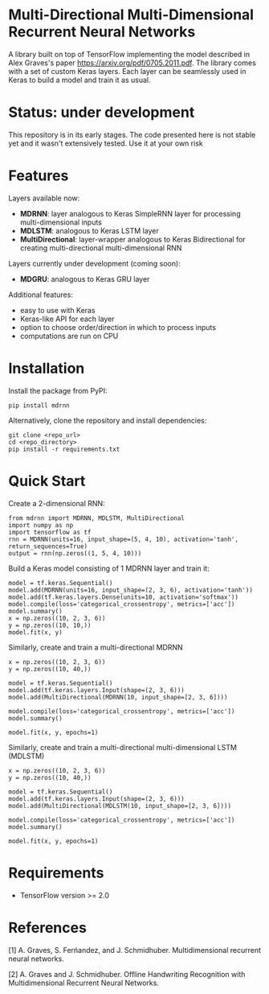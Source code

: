 # Multi-Directional Multi-Dimensional Recurrent Neural Networks

A library built on top of TensorFlow implementing the model described in
Alex Graves's paper https://arxiv.org/pdf/0705.2011.pdf.
The library comes with a set of custom Keras layers.
Each layer can be seamlessly used in Keras to build a model and
train it as usual.

# Status: under development

This repository is in its early stages. The code presented here is not stable yet
and it wasn't extensively tested. Use it at your own risk

# Features

Layers available now:
- **MDRNN**: layer analogous to Keras SimpleRNN layer for processing multi-dimensional inputs
- **MDLSTM**: analogous to Keras LSTM layer
- **MultiDirectional**: layer-wrapper analogous to Keras Bidirectional for creating 
multi-directional multi-dimensional RNN

Layers currently under development (coming soon):
- **MDGRU**: analogous to Keras GRU layer

Additional features:
- easy to use with Keras
- Keras-like API for each layer
- option to choose order/direction in which to process inputs
- computations are run on CPU

# Installation
Install the package from PyPI:
```
pip install mdrnn
```

Alternatively, clone the repository and install dependencies:
```
git clone <repo_url>
cd <repo_directory>
pip install -r requirements.txt
```

# Quick Start

Create a 2-dimensional RNN:
```
from mdrnn import MDRNN, MDLSTM, MultiDirectional
import numpy as np
import tensorflow as tf
rnn = MDRNN(units=16, input_shape=(5, 4, 10), activation='tanh', return_sequences=True)
output = rnn(np.zeros((1, 5, 4, 10)))
```

Build a Keras model consisting of 1 MDRNN layer and train it:

```
model = tf.keras.Sequential()
model.add(MDRNN(units=16, input_shape=(2, 3, 6), activation='tanh'))
model.add(tf.keras.layers.Dense(units=10, activation='softmax'))
model.compile(loss='categorical_crossentropy', metrics=['acc'])
model.summary()
x = np.zeros((10, 2, 3, 6))
y = np.zeros((10, 10,))
model.fit(x, y)
```

Similarly, create and train a multi-directional MDRNN
```
x = np.zeros((10, 2, 3, 6))
y = np.zeros((10, 40,))

model = tf.keras.Sequential()
model.add(tf.keras.layers.Input(shape=(2, 3, 6)))
model.add(MultiDirectional(MDRNN(10, input_shape=[2, 3, 6])))

model.compile(loss='categorical_crossentropy', metrics=['acc'])
model.summary()

model.fit(x, y, epochs=1)
```

Similarly, create and train a multi-directional multi-dimensional LSTM (MDLSTM)
```
x = np.zeros((10, 2, 3, 6))
y = np.zeros((10, 40,))

model = tf.keras.Sequential()
model.add(tf.keras.layers.Input(shape=(2, 3, 6)))
model.add(MultiDirectional(MDLSTM(10, input_shape=[2, 3, 6])))

model.compile(loss='categorical_crossentropy', metrics=['acc'])
model.summary()

model.fit(x, y, epochs=1)
```


# Requirements

- TensorFlow version >= 2.0

# References

[1] A. Graves, S. Ferńandez, and J. Schmidhuber. Multidimensional recurrent neural networks.

[2] A. Graves and J. Schmidhuber. Offline Handwriting Recognition with Multidimensional Recurrent Neural Networks.
